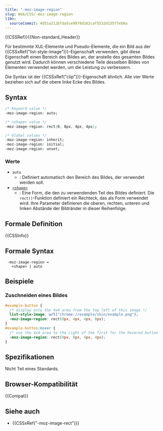 ```yaml
---
title: "-moz-image-region"
slug: Web/CSS/-moz-image-region
l10n:
  sourceCommit: 4d51a212bfda5ce9978d162caf5532d155f7eb0a
---
```


{{CSSRef}}{{Non-standard_Header}}

Für bestimmte XUL-Elemente und Pseudo-Elemente, die ein Bild aus der {{CSSxRef("list-style-image")}}-Eigenschaft verwenden, gibt diese Eigenschaft einen Bereich des Bildes an, der anstelle des gesamten Bildes genutzt wird. Dadurch können verschiedene Teile desselben Bildes von Elementen verwendet werden, um die Leistung zu verbessern.

Die Syntax ist der {{CSSxRef("clip")}}-Eigenschaft ähnlich. Alle vier Werte beziehen sich auf die obere linke Ecke des Bildes.

## Syntax

```css
/* Keyword value */
-moz-image-region: auto;

/* <shape> value */
-moz-image-region: rect(0, 8px, 4px, 4px);

/* Global values */
-moz-image-region: inherit;
-moz-image-region: initial;
-moz-image-region: unset;
```

### Werte

- `auto`
  - : Definiert automatisch den Bereich des Bildes, der verwendet werden soll.
- [`<shape>`](/de/docs/Web/CSS/shape)
  - : Eine Form, die den zu verwendenden Teil des Bildes definiert. Die `rect()`-Funktion definiert ein Rechteck, das als Form verwendet wird. Ihre Parameter definieren die oberen, rechten, unteren und linken Abstände der Bildränder in dieser Reihenfolge.

## Formale Definition

{{CSSInfo}}

## Formale Syntax

```plain
 -moz-image-region =
   <shape> | auto
```

## Beispiele

### Zuschneiden eines Bildes

```css
#example-button {
  /* display only the 4x4 area from the top left of this image */
  list-style-image: url("chrome://example/skin/example.png");
  -moz-image-region: rect(0px, 4px, 4px, 0px);
}
#example-button:hover {
  /* use the 4x4 area to the right of the first for the hovered button */
  -moz-image-region: rect(0px, 8px, 4px, 4px);
}
```

## Spezifikationen

Nicht Teil eines Standards.

## Browser-Kompatibilität

{{Compat}}

## Siehe auch

- {{CSSxRef("-moz-image-rect")}}
